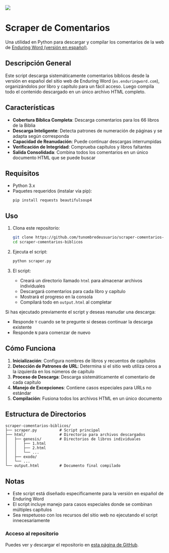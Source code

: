 ![](enduring-world.png)

# Scraper de Comentarios

Una utilidad en Python para descargar y compilar los comentarios de la web de [Enduring Word (versión en español)](https://es.enduringword.com/).

## Descripción General

Este script descarga sistemáticamente comentarios bíblicos desde la versión en español del sitio web de Enduring Word (`es.enduringword.com`), organizándolos por libro y capítulo para un fácil acceso. Luego compila todo el contenido descargado en un único archivo HTML completo.

## Características

- **Cobertura Bíblica Completa**: Descarga comentarios para los 66 libros de la Biblia
- **Descarga Inteligente**: Detecta patrones de numeración de páginas y se adapta según corresponda
- **Capacidad de Reanudación**: Puede continuar descargas interrumpidas
- **Verificación de Integridad**: Comprueba capítulos y libros faltantes
- **Salida Consolidada**: Combina todos los comentarios en un único documento HTML que se puede buscar

## Requisitos

- Python 3.x
- Paquetes requeridos (instalar vía pip):
  ```
  pip install requests beautifulsoup4
  ```

## Uso

1. Clona este repositorio:
   ``` bash
   git clone https://github.com/tunombredeusuario/scraper-comentarios-biblicos.git
   cd scraper-comentarios-biblicos
   ```

2. Ejecuta el script:
   ``` bash
   python scraper.py
   ```

3. El script:
   - Creará un directorio llamado `html` para almacenar archivos individuales
   - Descargará comentarios para cada libro y capítulo
   - Mostrará el progreso en la consola
   - Compilará todo en `output.html` al completar

Si has ejecutado previamente el script y deseas reanudar una descarga:
- Responde `Y` cuando se te pregunte si deseas continuar la descarga existente
- Responde `N` para comenzar de nuevo

## Cómo Funciona

1. **Inicialización**: Configura nombres de libros y recuentos de capítulos
2. **Detección de Patrones de URL**: Determina si el sitio web utiliza ceros a la izquierda en los números de capítulo
3. **Proceso de Descarga**: Descarga sistemáticamente el comentario de cada capítulo
4. **Manejo de Excepciones**: Contiene casos especiales para URLs no estándar
5. **Compilación**: Fusiona todos los archivos HTML en un único documento

## Estructura de Directorios

```
scraper-comentarios-biblicos/
├── scraper.py          # Script principal
├── html/               # Directorio para archivos descargados
│   ├── genesis/        # Directorios de libros individuales
│   │   ├── 1.html
│   │   ├── 2.html
│   │   └── ...
│   ├── exodo/
│   └── ...
└── output.html         # Documento final compilado
```

## Notas

- Este script está diseñado específicamente para la versión en español de Enduring Word
- El script incluye manejo para casos especiales donde se combinan múltiples capítulos
- Sea respetuoso con los recursos del sitio web no ejecutando el script innecesariamente

###  Acceso al repositorio 

Puedes ver y descargar el repositorio en [esta página de GitHub](https://github.com/hugorsz-dev/enduring-world-download).